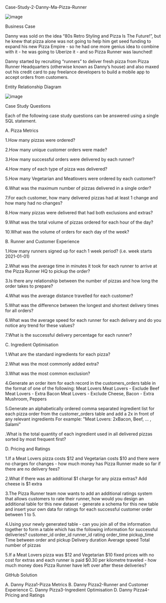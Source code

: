 Case-Study-2-Danny-Ma-Pizza-Runner

![image](https://user-images.githubusercontent.com/126285330/226099275-839259d7-500b-43df-9e20-61fa034e1b0e.png)

Business Case

Danny was sold on the idea “80s Retro Styling and Pizza Is The Future!”, but he knew that pizza alone was not going to help him get seed funding to expand his new Pizza Empire - so he had one more genius idea to combine with it - he was going to Uberize it - and so Pizza Runner was launched!

Danny started by recruiting “runners” to deliver fresh pizza from Pizza Runner Headquarters (otherwise known as Danny’s house) and also maxed out his credit card to pay freelance developers to build a mobile app to accept orders from customers.

Entity Relationship Diagram

![image](https://user-images.githubusercontent.com/126285330/226099014-eab9a0aa-15d5-4ef0-8689-18a5c244d6bc.png)


Case Study Questions

Each of the following case study questions can be answered using a single SQL statement.

A. Pizza Metrics

1.How many pizzas were ordered?

2.How many unique customer orders were made?

3.How many successful orders were delivered by each runner?

4.How many of each type of pizza was delivered?

5.How many Vegetarian and Meatlovers were ordered by each customer?

6.What was the maximum number of pizzas delivered in a single order?

7.For each customer, how many delivered pizzas had at least 1 change and how many had no changes?

8.How many pizzas were delivered that had both exclusions and extras?

9.What was the total volume of pizzas ordered for each hour of the day?

10.What was the volume of orders for each day of the week?


B. Runner and Customer Experience

1.How many runners signed up for each 1 week period? (i.e. week starts 2021-01-01)

2.What was the average time in minutes it took for each runner to arrive at the Pizza Runner HQ to pickup the order?

3.Is there any relationship between the number of pizzas and how long the order takes to prepare?

4.What was the average distance travelled for each customer?

5.What was the difference between the longest and shortest delivery times for all orders?

6.What was the average speed for each runner for each delivery and do you notice any trend for these values?

7.What is the successful delivery percentage for each runner?

C. Ingredient Optimisation

1.What are the standard ingredients for each pizza?

2.What was the most commonly added extra?

3.What was the most common exclusion?

4.Generate an order item for each record in the customers_orders table in the format of one of the following: Meat Lovers Meat Lovers - Exclude Beef Meat Lovers - Extra Bacon Meat Lovers - Exclude Cheese, Bacon - Extra Mushroom, Peppers

5.Generate an alphabetically ordered comma separated ingredient list for each pizza order from the customer_orders table and add a 2x in front of any relevant ingredients For example: "Meat Lovers: 2xBacon, Beef, ... , Salami"

.What is the total quantity of each ingredient used in all delivered pizzas sorted by most frequent first?


D. Pricing and Ratings

1.If a Meat Lovers pizza costs $12 and Vegetarian costs $10 and there were no charges for changes - how much money has Pizza Runner made so far if there are no delivery fees?

2.What if there was an additional $1 charge for any pizza extras? Add cheese is $1 extra

3.The Pizza Runner team now wants to add an additional ratings system that allows customers to rate their runner, how would you design an additional table for this new dataset - generate a schema for this new table and insert your own data for ratings for each successful customer order between 1 to 5.

4.Using your newly generated table - can you join all of the information together to form a table which has the following information for successful deliveries? customer_id order_id runner_id rating order_time pickup_time Time between order and pickup Delivery duration Average speed Total number of pizzas

5.If a Meat Lovers pizza was $12 and Vegetarian $10 fixed prices with no cost for extras and each runner is paid $0.30 per kilometre traveled - how much money does Pizza Runner have left over after these deliveries?


GitHub Solution

A. Danny Pizza1-Pizza Metrics
B. Danny Pizza2-Runner and Customer Experience
C. Danny Pizza3-Ingredient Optimisation
D. Danny Pizza4-Pricing and Ratings



